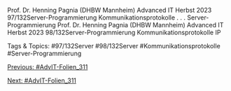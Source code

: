 Prof. Dr. Henning Pagnia (DHBW Mannheim) Advanced IT Herbst 2023 97/132Server-Programmierung Kommunikationsprotokolle
. . .
Server-Programmierung
Prof. Dr. Henning Pagnia (DHBW Mannheim) Advanced IT Herbst 2023 98/132Server-Programmierung Kommunikationsprotokolle
IP

   Tags & Topics:
   #97/132Server
   #98/132Server
   #Kommunikationsprotokolle
   #Server-Programmierung

[Previous: #AdvIT-Folien_311](AdvIT-Folien_311.md)

[Next: #AdvIT-Folien_311](AdvIT-Folien_311.md)